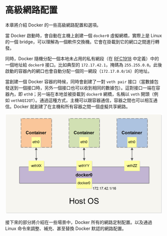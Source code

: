 # 高級網路配置
本章將介紹 Docker 的一些高級網路配置和選項。

當 Docker 啟動時，會自動在主機上創建一個 `docker0` 虛擬網橋，實際上是 Linux 的一個 bridge，可以理解為一個軟件交換機。它會在掛載到它的網口之間進行轉發。

同時，Docker 隨機分配一個本地未占用的私有網段（在 [RFC1918](http://tools.ietf.org/html/rfc1918) 中定義）中的一個地址給 `docker0` 接口。比如典型的 `172.17.42.1`，掩碼為 `255.255.0.0`。此後啟動的容器內的網口也會自動分配一個同一網段（`172.17.0.0/16`）的地址。

當創建一個 Docker 容器的時候，同時會創建了一對 `veth pair` 接口（當數據包發送到一個接口時，另外一個接口也可以收到相同的數據包）。這對接口一端在容器內，即 `eth0`；另一端在本地並被掛載到 `docker0` 網橋，名稱以 `veth` 開頭（例如 `vethAQI2QT`）。通過這種方式，主機可以跟容器通信，容器之間也可以相互通信。Docker 就創建了在主機和所有容器之間一個虛擬共享網路。

![Docker 網路](../_images/network.png)

接下來的部分將介紹在一些場景中，Docker 所有的網路定制配置。以及通過 Linux 命令來調整、補充、甚至替換 Docker 默認的網路配置。
